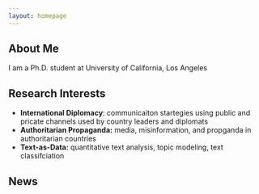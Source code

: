 ```yaml
---
layout: homepage
---
```


## About Me

I am a Ph.D. student at University of California, Los Angeles

## Research Interests

- **International Diplomacy**: communicaiton startegies using public and pricate channels used by country leaders and diplomats
- **Authoritarian Propaganda:** media, misinformation, and propganda in authoritarian countries  
- **Text-as-Data:** quantitative text analysis, topic modeling, text classifciation

## News

<!--- - **[Feb. 2020]** Our paper about incremental learning is accepted to CVPR 2020.--->


<!---{% include_relative _includes/publications.md %}--->

<!---{% include_relative _includes/services.md %}--->
